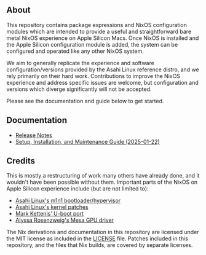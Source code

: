 ## About

This repository contains package expressions and NixOS configuration modules which are intended to provide a useful and straightforward bare metal NixOS experience on Apple Silicon Macs. Once NixOS is installed and the Apple Silicon configuration module is added, the system can be configured and operated like any other NixOS system.

We aim to generally replicate the experience and software configuration/versions provided by the Asahi Linux reference distro, and we rely primarily on their hard work. Contributions to improve the NixOS experience and address specific issues are welcome, but configuration and versions which diverge significantly will not be accepted.

Please see the documentation and guide below to get started.

## Documentation

* [Release Notes](docs/release-notes.md)
* [Setup, Installation, and Maintenance Guide (2025-01-22)](docs/uefi-standalone.md)

## Credits

This is mostly a restructuring of work many others have already done, and it wouldn't have been possible without them. Important parts of the NixOS on Apple Silicon experience include (but are not limited to):
* [Asahi Linux's m1n1 bootloader/hypervisor](https://github.com/AsahiLinux/m1n1)
* [Asahi Linux's kernel patches](https://github.com/AsahiLinux/linux)
* [Mark Kettenis' U-boot port](https://github.com/kettenis/u-boot)
* [Alyssa Rosenzweig's Mesa GPU driver](https://gitlab.freedesktop.org/asahi/mesa)

The Nix derivations and documentation in this repository are licensed under the MIT license as included in the [LICENSE](LICENSE) file. Patches included in this repository, and the files that Nix builds, are covered by separate licenses.
